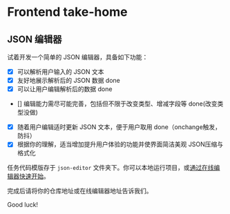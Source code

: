 # Frontend take-home

## JSON 编辑器

试着开发一个简单的 JSON 编辑器，具备如下功能：

- [x] 可以解析用户输入的 JSON 文本   
- [x] 友好地展示解析后的 JSON 数据   done
- [x] 可以让用户编辑解析后的数据   done
- [] 编辑能力需尽可能完善，包括但不限于改变类型、增减字段等  done(改变类型没做)
- [x] 随着用户编辑适时更新 JSON 文本，便于用户取用   done（onchange触发，防抖）
- [x] 根据你的理解，适当增加提升用户体验的功能并使界面简洁美观  JSON压缩与格式化

任务代码模版存于 `json-editor` 文件夹下。你可以本地运行项目，或[通过在线编辑器快速开始](https://codesandbox.io/s/json-editor-3ftfc)。

完成后请将你的仓库地址或在线编辑器地址告诉我们。

Good luck!
